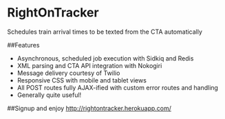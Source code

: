 RightOnTracker
==============

Schedules train arrival times to be texted from the CTA automatically

##Features
* Asynchronous, scheduled job execution with Sidkiq and Redis
* XML parsing and CTA API integration with Nokogiri
* Message delivery courtesy of Twilio
* Responsive CSS with mobile and tablet views
* All POST routes fully AJAX-ified with custom error routes and handling
* Generally quite useful!

##Signup and enjoy
http://rightontracker.herokuapp.com/



